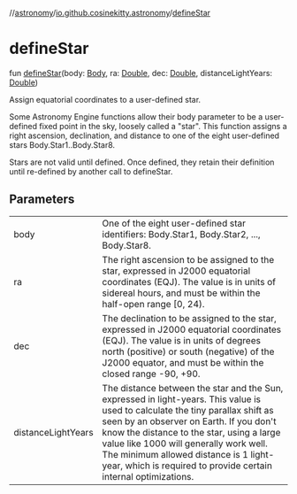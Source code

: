 //[astronomy](../../index.md)/[io.github.cosinekitty.astronomy](index.md)/[defineStar](define-star.md)

# defineStar

fun [defineStar](define-star.md)(body: [Body](-body/index.md), ra: [Double](https://kotlinlang.org/api/latest/jvm/stdlib/kotlin-stdlib/kotlin/-double/index.html), dec: [Double](https://kotlinlang.org/api/latest/jvm/stdlib/kotlin-stdlib/kotlin/-double/index.html), distanceLightYears: [Double](https://kotlinlang.org/api/latest/jvm/stdlib/kotlin-stdlib/kotlin/-double/index.html))

Assign equatorial coordinates to a user-defined star.

Some Astronomy Engine functions allow their body parameter to be a user-defined fixed point in the sky, loosely called a "star". This function assigns a right ascension, declination, and distance to one of the eight user-defined stars Body.Star1..Body.Star8.

Stars are not valid until defined. Once defined, they retain their definition until re-defined by another call to defineStar.

## Parameters

| | |
|---|---|
| body | One of the eight user-defined star identifiers: Body.Star1, Body.Star2, ..., Body.Star8. |
| ra | The right ascension to be assigned to the star, expressed in J2000 equatorial coordinates (EQJ). The value is in units of sidereal hours, and must be within the half-open range [0, 24). |
| dec | The declination to be assigned to the star, expressed in J2000 equatorial coordinates (EQJ). The value is in units of degrees north (positive) or south (negative) of the J2000 equator, and must be within the closed range -90, +90. |
| distanceLightYears | The distance between the star and the Sun, expressed in light-years. This value is used to calculate the tiny parallax shift as seen by an observer on Earth. If you don't know the distance to the star, using a large value like 1000 will generally work well. The minimum allowed distance is 1 light-year, which is required to provide certain internal optimizations. |

